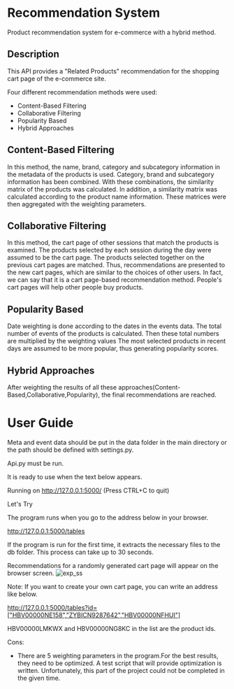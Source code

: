 # Recommendation System
Product recommendation system for e-commerce with a hybrid method.

## Description
This API provides a "Related Products" recommendation for the shopping cart page of the e-commerce site.

Four different recommendation methods were used:
  - Content-Based Filtering
  - Collaborative Filtering
  - Popularity Based
  - Hybrid Approaches

## Content-Based Filtering

In this method, the name, brand, category and subcategory information in the metadata of the products is used.
Category, brand and subcategory information has been combined.
With these combinations, the similarity matrix of the products was calculated.
In addition, a similarity matrix was calculated according to the product name information.
These matrices were then aggregated with the weighting parameters.

## Collaborative Filtering

In this method, the cart page of other sessions that match the products is examined.
The products selected by each session during the day were assumed to be the cart page.
The products selected together on the previous cart pages are matched.
Thus, recommendations are presented to the new cart pages, which are similar to the choices of other users.
In fact, we can say that it is a cart page-based recommendation method.
People's cart pages will help other people buy products.

## Popularity Based

Date weighting is done according to the dates in the events data.
The total number of events of the products is calculated.
Then these total numbers are multiplied by the weighting values
The most selected products in recent days are assumed to be more popular, thus generating popularity scores.

## Hybrid Approaches

After weighting the results of all these approaches(Content-Based,Collaborative,Popularity), the final recommendations are reached.

# User Guide


Meta and event data should be put in the data folder in the main directory or the path should be defined with settings.py.

Api.py must be run.


It is ready to use when the text below appears.

Running on http://127.0.0.1:5000/ (Press CTRL+C to quit)


Let's Try


The program runs when you go to the address below in your browser.

 http://127.0.0.1:5000/tables


If the program is run for the first time, it extracts the necessary files to the db folder.
This process can take up to 30 seconds.


Recommendations for a randomly generated cart page will appear on the browser screen.
![exp_ss](https://user-images.githubusercontent.com/106500758/170994387-81bee443-dab1-4045-b40c-f319e0657f1b.png)

Note: If you want to create your own cart page, you can write an address like below.

http://127.0.0.1:5000/tables?id=["HBV00000NE158","ZYBICN9287642","HBV00000NFHUI"]

HBV00000LMKWX and HBV00000NG8KC in the list are the product ids.

Cons:
  - There are 5 weighting parameters in the program.For the best results, they need to be optimized. A test script that will provide optimization is written. Unfortunately, this part of the project could not be completed in the given time.
